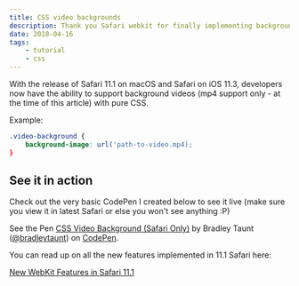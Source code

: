```yaml
---
title: CSS video backgrounds
description: Thank you Safari webkit for finally implementing background video support
date: 2018-04-16
tags:
    - tutorial
    - css
---
```


With the release of Safari 11.1 on macOS and Safari on iOS 11.3, developers now have the ability to support background videos (mp4 support only - at the time of this article) with pure CSS.

Example:

```css
.video-background {
    background-image: url('path-to-video.mp4);
}
```

## See it in action

Check out the very basic CodePen I created below to see it live (make sure you view it in latest Safari or else you won't see anything :P)

<p data-height="265" data-theme-id="0" data-slug-hash="JLgrag" data-default-tab="css,result" data-user="bradleytaunt" data-embed-version="2" data-pen-title="CSS Video Background (Safari Only)" class="codepen">See the Pen <a href="https://codepen.io/bradleytaunt/pen/JLgrag/">CSS Video Background (Safari Only)</a> by Bradley Taunt (<a href="https://codepen.io/bradleytaunt">@bradleytaunt</a>) on <a href="https://codepen.io">CodePen</a>.</p>
<script async src="https://static.codepen.io/assets/embed/ei.js"></script>

You can read up on all the new features implemented in 11.1 Safari here:

[New WebKit Features in Safari 11.1](https://webkit.org/blog/8216/new-webkit-features-in-safari-11-1/)





